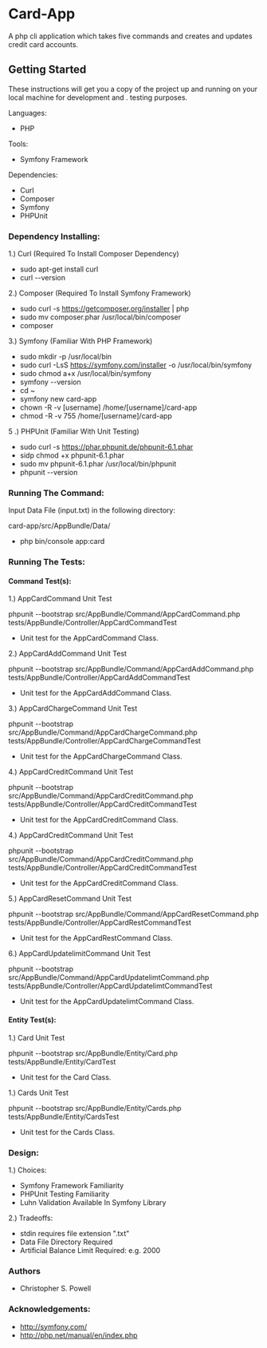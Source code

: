 # Card-App

A php cli application which takes five commands and creates
and updates credit card accounts. 

## Getting Started

These instructions will get you a copy of 
the project up and running on your 
local machine for development and .
testing purposes.

Languages:

- PHP

Tools:

- Symfony Framework

Dependencies:

- Curl
- Composer
- Symfony
- PHPUnit

### Dependency Installing:

1.) Curl (Required To Install Composer Dependency)

- sudo apt-get install curl
- curl --version

2.) Composer (Required To Install Symfony Framework)

- sudo curl -s https://getcomposer.org/installer | php
- sudo mv composer.phar /usr/local/bin/composer
- composer

3.) Symfony (Familiar With PHP Framework) 

- sudo mkdir -p /usr/local/bin
- sudo curl -LsS https://symfony.com/installer -o /usr/local/bin/symfony
- sudo chmod a+x /usr/local/bin/symfony
- symfony --version
- cd ~
- symfony new card-app
- chown -R -v [username] /home/[username]/card-app
- chmod -R -v 755 /home/[username]/card-app

5 .) PHPUnit (Familiar With Unit Testing)

- sudo curl -s https://phar.phpunit.de/phpunit-6.1.phar
- sidp chmod +x phpunit-6.1.phar
- sudo mv phpunit-6.1.phar /usr/local/bin/phpunit
- phpunit --version

### Running The Command:

Input Data File (input.txt) in the following directory:

card-app/src/AppBundle/Data/

- php bin/console app:card


### Running The Tests:

#### Command Test(s):

1.) AppCardCommand Unit Test

phpunit --bootstrap src/AppBundle/Command/AppCardCommand.php tests/AppBundle/Controller/AppCardCommandTest

- Unit test for the AppCardCommand Class.

2.) AppCardAddCommand Unit Test

phpunit --bootstrap src/AppBundle/Command/AppCardAddCommand.php tests/AppBundle/Controller/AppCardAddCommandTest

- Unit test for the AppCardAddCommand Class.

3.) AppCardChargeCommand Unit Test

phpunit --bootstrap src/AppBundle/Command/AppCardChargeCommand.php tests/AppBundle/Controller/AppCardChargeCommandTest

- Unit test for the AppCardChargeCommand Class.

4.) AppCardCreditCommand Unit Test

phpunit --bootstrap src/AppBundle/Command/AppCardCreditCommand.php tests/AppBundle/Controller/AppCardCreditCommandTest

- Unit test for the AppCardCreditCommand Class.

4.) AppCardCreditCommand Unit Test

phpunit --bootstrap src/AppBundle/Command/AppCardCreditCommand.php tests/AppBundle/Controller/AppCardCreditCommandTest

- Unit test for the AppCardCreditCommand Class.

5.) AppCardResetCommand Unit Test

phpunit --bootstrap src/AppBundle/Command/AppCardResetCommand.php tests/AppBundle/Controller/AppCardRestCommandTest

- Unit test for the AppCardRestCommand Class.

6.) AppCardUpdatelimitCommand Unit Test

phpunit --bootstrap src/AppBundle/Command/AppCardUpdatelimtCommand.php tests/AppBundle/Controller/AppCardUpdatelimtCommandTest

- Unit test for the AppCardUpdatelimtCommand Class.


#### Entity Test(s):

1.) Card Unit Test

phpunit --bootstrap src/AppBundle/Entity/Card.php tests/AppBundle/Entity/CardTest 

- Unit test for the Card Class.

1.) Cards Unit Test

phpunit --bootstrap src/AppBundle/Entity/Cards.php tests/AppBundle/Entity/CardsTest 

- Unit test for the Cards Class.

### Design:

1.) Choices:

- Symfony Framework Familiarity
- PHPUnit Testing Familiarity
- Luhn Validation Available In Symfony Library


2.) Tradeoffs:

- stdin requires file extension ".txt"
- Data File Directory Required
- Artificial Balance Limit Required: e.g. 2000

### Authors

- Christopher S. Powell

### Acknowledgements:

- http://symfony.com/
- http://php.net/manual/en/index.php

